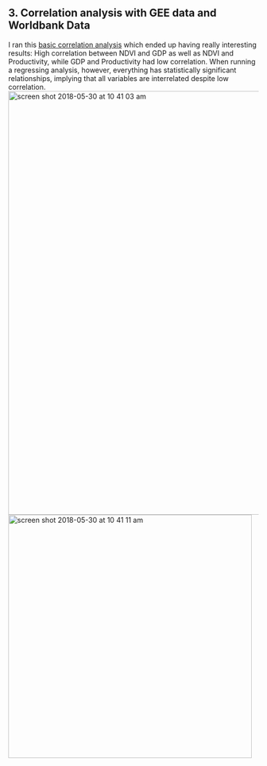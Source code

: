 ## 3. Correlation analysis with GEE data and Worldbank Data

I ran this [basic correlation analysis](https://github.com/ryezzz/Sub-Saharan-Africa-NDVI-Analysis/blob/master/data_processing_python/GDP_productivity_NDVI_correlation_regression/simple_NDVI_regression_correlation.ipynb) which ended up having really interesting results: High correlation between NDVI and GDP as well as NDVI and Productivity, while GDP and Productivity had low correlation. When running a regressing analysis, however, everything has statistically significant relationships, implying that all variables are interrelated despite low correlation.
<img width="853" alt="screen shot 2018-05-30 at 10 41 03 am" src="https://user-images.githubusercontent.com/15457713/40729096-a52119c4-63f9-11e8-882a-cd7ea58d8caa.png">
<img width="490" alt="screen shot 2018-05-30 at 10 41 11 am" src="https://user-images.githubusercontent.com/15457713/40729105-aa5513b4-63f9-11e8-8690-9245643a9182.png">
